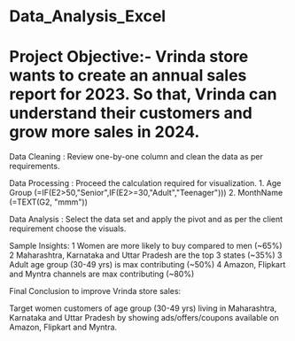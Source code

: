# Data_Analysis_Excel
# Project Objective:- Vrinda store wants to create an annual sales report for 2023. So that, Vrinda can understand their customers and grow more sales in 2024.

Data Cleaning : Review one-by-one column and clean the data as per requirements.

Data Processing : Proceed the calculation required for visualization.
                1. Age Group (=IF(E2>50,"Senior",IF(E2>=30,"Adult","Teenager")))
                2. MonthName (=TEXT(G2, "mmm"))
          
Data Analysis : Select the data set and apply the pivot and as per the client requirement choose the visuals.

Sample Insights:
            1 Women are more likely to buy compared to men (~65%)
            2 Maharashtra, Karnataka and Uttar Pradesh are the top 3 states (~35%)
            3 Adult age group (30-49 yrs) is max contributing (~50%)
            4 Amazon, Flipkart and Myntra channels are max contributing (~80%)

            
Final Conclusion to improve Vrinda store sales:

Target women customers of age group (30-49 yrs) living in Maharashtra, Karnataka and Uttar Pradesh by showing ads/offers/coupons available on Amazon, Flipkart and Myntra.

